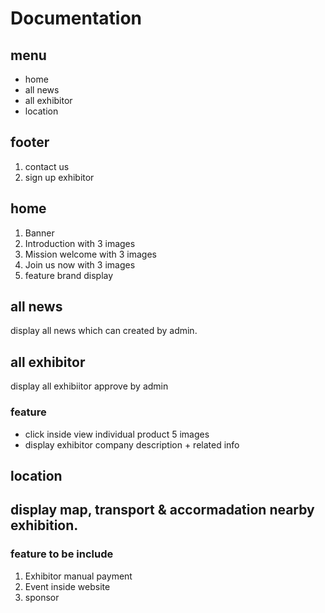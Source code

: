 # Documentation
## menu
- home
- all news
- all exhibitor
- location
## footer
1.  contact us
2.  sign up exhibitor

## home
1. Banner
2. Introduction with 3 images
3. Mission welcome with 3 images
4. Join us now with 3 images
5. feature brand display

## all news
display all news which can created by admin.

## all exhibitor
display all exhibiitor approve by admin
### feature
- click inside view individual product 5 images
- display exhibitor company description + related info

## location
display map, transport & accormadation nearby exhibition. 
----
### feature to be include
 
1. Exhibitor manual payment 
2. Event inside website
3. sponsor
